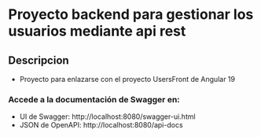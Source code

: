 # Proyecto backend para gestionar los usuarios mediante api rest

## Descripcion
- Proyecto para enlazarse con el proyecto UsersFront de Angular 19

### Accede a la documentación de Swagger en:
- UI de Swagger: http://localhost:8080/swagger-ui.html
- JSON de OpenAPI: http://localhost:8080/api-docs